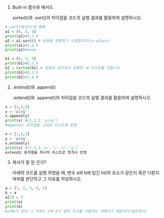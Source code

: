 1. Built-in 함수와 메서드 

   sorted()와 .sort()의 차이점을 코드의 실행 결과를 활용하여 설명하시오.

```python
#.sort(메서드)의 활용
a1 = [6, 3, 9]
print(a1)#6,3,9
a2 = a1.sort() # 원본을 정렬하고 수정합니다(in-place)
print(a1)#3,6,9
print(a2)#none

b1 = [6, 3, 9]
print(b1)#6,3,9
b2 = sorted(b1) # 원본은 유지하고 정렬한 새 리스트를 만듭니다
print(b1)#6,3,9
print(b2)#3,6,9
```

2. .extend()와 .append() 

   .extend()와 .append()의 차이점을 코드의 실행 결과를 활용하여 설명하시오.

```python
x = [1,2,3]
y = 'ping'
x.append(y)
print(x) #[1,2,3,'ping']
#append는 문자열을 그대로 리스트에 반영

x = [1,2,3]
y = 'ping'
x.extend(y)
print(x) #[1,2,3,'p','i','n','g']
extend는 문자열을 하나씩 리스트로 쪼개서 반영
```

3. 복사가 잘 된 건가? 

   아래의 코드를 실행 하였을 때, 변수 a와 b에 담긴 list의 요소가 같은지 혹은 다른지 여부를 판단하고 그 이유를 작성하시오.

```python
a = [1, 2, 3, 4, 5]
b = a
a[2] = 5
print(a)
print(b)
#a와b가 같다 그 이유는 a와 b가 같은 주소를 사용하는 객체이기 때문이다(얕은복사)

```

